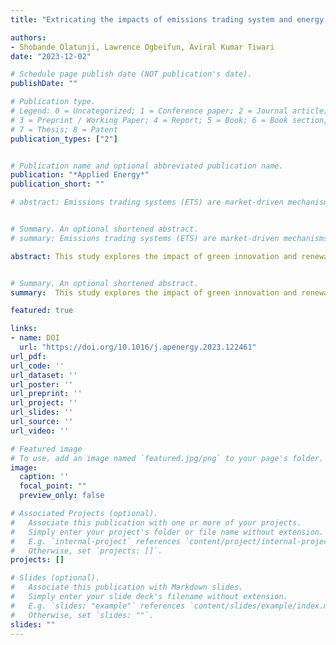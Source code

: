 ```yaml
---
title: "Extricating the impacts of emissions trading system and energy transition on carbon intensity"

authors:
- Shobande Olatunji, Lawrence Ogbeifun, Aviral Kumar Tiwari
date: "2023-12-02"

# Schedule page publish date (NOT publication's date).
publishDate: ""

# Publication type.
# Legend: 0 = Uncategorized; 1 = Conference paper; 2 = Journal article;
# 3 = Preprint / Working Paper; 4 = Report; 5 = Book; 6 = Book section;
# 7 = Thesis; 8 = Patent
publication_types: ["2"]


# Publication name and optional abbreviated publication name.
publication: "*Applied Energy*"
publication_short: ""

# abstract: Emissions trading systems (ETS) are market-driven mechanisms designed to reduce greenhouse gas emissions (GHGs) by levying the cost of carbon. Although ETS has been implemented effectively in certain regions, concerns about its efficacy in Organisation for Economic Co-operation and Development (OECD) countries persist, as it may be hindered by a combination of factors, such as exorbitant costs, inadequate coverage, political reluctance, policy disruptions, and a lack of clear understanding of the underlying mechanism through which it affects carbon intensity. In this study, we analyse the effects of the ETS and energy transition on carbon intensity for a panel of 24 OECD countries during 2000–2019 using advanced dynamic econometrics. Our empirical approach involves three primary specifications: utilizing standard panel methods, which are innovative in controlling unobserved heterogeneity. We then explored the long-and short-run relationships using the generalised method of moments (GMM) dynamic family, and applying the quantiles via moments model to re-evaluate the heterogeneity drivers of carbon neutrality. We also use an alternative and complementary statistical procedure by Hausman–Taylor and the feasible generalised least squares (FGLS) model as robustness checks. Our findings indicate that implementing an ETS and investing in renewable energy can significantly reduce carbon emissions. However, economic growth and carbon taxes increase carbon emissions. These findings emphasize the importance of adopting a comprehensive strategy towards an effective emission trading system and expansion of renewable energy in reducing carbon emissions. Moreover, prioritizing current and past emissions is necessary for a quick transition to a low-carbon economy in OECD countries.


# Summary. An optional shortened abstract.
# summary: Emissions trading systems (ETS) are market-driven mechanisms designed to reduce greenhouse gas emissions (GHGs) by levying the cost of carbon. Although ETS has been implemented effectively in certain regions, concerns about its efficacy in Organisation for Economic Co-operation and Development (OECD) countries persist, as it may be hindered by a combination of factors, such as exorbitant costs, inadequate coverage, political reluctance, policy disruptions, and a lack of clear understanding of the underlying mechanism through which it affects carbon intensity. In this study, we analyse the effects of the ETS and energy transition on carbon intensity for a panel of 24 OECD countries during 2000–2019 using advanced dynamic econometrics. Our empirical approach involves three primary specifications: utilizing standard panel methods, which are innovative in controlling unobserved heterogeneity. We then explored the long-and short-run relationships using the generalised method of moments (GMM) dynamic family, and applying the quantiles via moments model to re-evaluate the heterogeneity drivers of carbon neutrality. We also use an alternative and complementary statistical procedure by Hausman–Taylor and the feasible generalised least squares (FGLS) model as robustness checks. Our findings indicate that implementing an ETS and investing in renewable energy can significantly reduce carbon emissions. However, economic growth and carbon taxes increase carbon emissions. These findings emphasize the importance of adopting a comprehensive strategy towards an effective emission trading system and expansion of renewable energy in reducing carbon emissions. Moreover, prioritizing current and past emissions is necessary for a quick transition to a low-carbon economy in OECD countries.

abstract: This study explores the impact of green innovation and renewable energy on carbon emissions, considering the mediating role of social inclusivity for a panel of 24 countries in the Organization for Economic Co-operation and Development (OECD) from 1994 to 2019. The empirical strategy is framed in a generalized method of moments dynamic panel, which is novel for assessing the short-and long-term relationships among the variables. By controlling for confounders, we assessed the mechanism by which green innovation and renewable energy contribute to carbon emissions. Furthermore, for consistency with prior empirical research, we extended the analysis using alternative statistical specification by Hausman–Taylor and the feasible generalized least squares, which controls for potential endogeneity issues and cross-panel correlation. Our analysis suggests that green innovation and economic growth are positive and statistically significant predictors of carbon emissions. However, renewable energy and social inclusiveness were both negative and significant predictors of carbon emissions. These results suggest that renewable energy and social inclusiveness can serve as remedies for promoting environmental quality and reducing carbon emissions in OECD countries. Therefore, we recommend promoting the expansion of renewable energy at a lower cost to unserved and underserved communities and promoting social inclusiveness to achieve a net zero emission target.


# Summary. An optional shortened abstract.
summary:  This study explores the impact of green innovation and renewable energy on carbon emissions, considering the mediating role of social inclusivity for a panel of 24 countries in the Organization for Economic Co-operation and Development (OECD) from 1994 to 2019. The empirical strategy is framed in a generalized method of moments dynamic panel, which is novel for assessing the short-and long-term relationships among the variables. By controlling for confounders, we assessed the mechanism by which green innovation and renewable energy contribute to carbon emissions. Furthermore, for consistency with prior empirical research, we extended the analysis using alternative statistical specification by Hausman–Taylor and the feasible generalized least squares, which controls for potential endogeneity issues and cross-panel correlation. Our analysis suggests that green innovation and economic growth are positive and statistically significant predictors of carbon emissions. However, renewable energy and social inclusiveness were both negative and significant predictors of carbon emissions. These results suggest that renewable energy and social inclusiveness can serve as remedies for promoting environmental quality and reducing carbon emissions in OECD countries. Therefore, we recommend promoting the expansion of renewable energy at a lower cost to unserved and underserved communities and promoting social inclusiveness to achieve a net zero emission target.

featured: true

links:
- name: DOI
  url: "https://doi.org/10.1016/j.apenergy.2023.122461"
url_pdf: 
url_code: ''
url_dataset: ''
url_poster: ''
url_preprint: ''
url_project: ''
url_slides: ''
url_source: ''
url_video: ''

# Featured image
# To use, add an image named `featured.jpg/png` to your page's folder. 
image:
  caption: ''
  focal_point: ""
  preview_only: false

# Associated Projects (optional).
#   Associate this publication with one or more of your projects.
#   Simply enter your project's folder or file name without extension.
#   E.g. `internal-project` references `content/project/internal-project/index.md`.
#   Otherwise, set `projects: []`.
projects: []

# Slides (optional).
#   Associate this publication with Markdown slides.
#   Simply enter your slide deck's filename without extension.
#   E.g. `slides: "example"` references `content/slides/example/index.md`.
#   Otherwise, set `slides: ""`.
slides: ""
---
```

